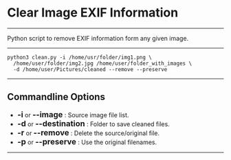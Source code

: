 # Clear Image EXIF Information
***
Python script to remove EXIF information form any given image.
***
```shell
python3 clean.py -i /home/usr/folder/img1.png \
  /home/user/folder/img2.jpg /home/user/folder_with_images \
  -d /home/user/Pictures/cleaned --remove --preserve
```
***
## Commandline Options

- **<font size="4">-i</font>** or **<font size="4">--image</font>** : Source image file list.
- **<font size="4">-d</font>** or **<font size="4">--destination</font>** : Folder to save cleaned files.
- **<font size="4">-r</font>** or **<font size="4">--remove</font>** : Delete the source/original file.
- **<font size="4">-p</font>** or **<font size="4">--preserve</font>** : Use the original filenames.

***